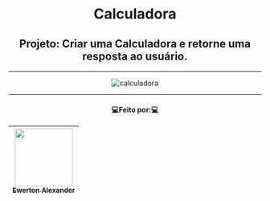 <div align="center">
  <h1>Calculadora</h1>
  <h2>Projeto: Criar uma Calculadora e retorne uma resposta ao usuário.</h2>
  
  ---
 
 ![calculadora](https://user-images.githubusercontent.com/91163104/173372266-d722f3e8-477e-433e-83fe-2726222d9aa3.jpg)


---
<h4>
💻Feito por:💻
</h4>



| [<img src="https://media-exp1.licdn.com/dms/image/C4D03AQFcNDKGDTzDyA/profile-displayphoto-shrink_200_200/0/1650539849703?e=1657152000&v=beta&t=2zrjYi2tMt8LPA84G2FxTQQSpU1Hh-rPsF0gVrwKD4E" width=115><br><sub>Ewerton Alexander</sub>](https://www.linkedin.com/in/ewerton-alexander-780869232/) |
| :---: |
